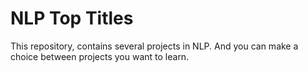 # NLP Top Titles
This repository, contains several projects in NLP.
And you can make a choice between projects you want to learn.
